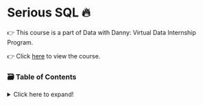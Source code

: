 
# Serious SQL :fire:
:point_right: This course is a part of Data with Danny: Virtual Data Internship Program.

:point_right: Click [here](https://www.datawithdanny.com/) to view the course.

### :card_file_box: Table of Contents
<details>
<summary>
Click here to expand!
</summary>
  
 1. Data Exploration     
 2. Select & Sort the data
 3.  Record Counts & Distinct Values
 4.  Identifying Duplicate Records
 5.  Summary Statistics
 6.  Distribution Functions
